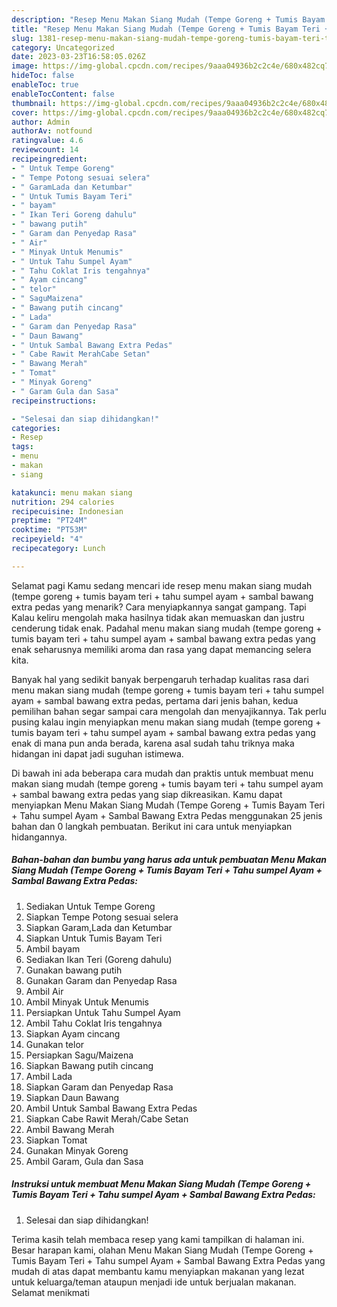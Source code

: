 ```yaml
---
description: "Resep Menu Makan Siang Mudah (Tempe Goreng + Tumis Bayam Teri + Tahu sumpel Ayam + Sambal Bawang Extra Pedas yang Enak}"
title: "Resep Menu Makan Siang Mudah (Tempe Goreng + Tumis Bayam Teri + Tahu sumpel Ayam + Sambal Bawang Extra Pedas yang Enak}"
slug: 1381-resep-menu-makan-siang-mudah-tempe-goreng-tumis-bayam-teri-tahu-sumpel-ayam-sambal-bawang-extra-pedas-yang-enak
category: Uncategorized
date: 2023-03-23T16:58:05.026Z
image: https://img-global.cpcdn.com/recipes/9aaa04936b2c2c4e/680x482cq70/menu-makan-siang-mudah-tempe-goreng-tumis-bayam-teri-tahu-sumpel-ayam-sambal-bawang-extra-ped-foto-resep-utama.jpg
hideToc: false
enableToc: true
enableTocContent: false
thumbnail: https://img-global.cpcdn.com/recipes/9aaa04936b2c2c4e/680x482cq70/menu-makan-siang-mudah-tempe-goreng-tumis-bayam-teri-tahu-sumpel-ayam-sambal-bawang-extra-ped-foto-resep-utama.jpg
cover: https://img-global.cpcdn.com/recipes/9aaa04936b2c2c4e/680x482cq70/menu-makan-siang-mudah-tempe-goreng-tumis-bayam-teri-tahu-sumpel-ayam-sambal-bawang-extra-ped-foto-resep-utama.jpg
author: Admin
authorAv: notfound
ratingvalue: 4.6
reviewcount: 14
recipeingredient:
- " Untuk Tempe Goreng"
- " Tempe Potong sesuai selera"
- " GaramLada dan Ketumbar"
- " Untuk Tumis Bayam Teri"
- " bayam"
- " Ikan Teri Goreng dahulu"
- " bawang putih"
- " Garam dan Penyedap Rasa"
- " Air"
- " Minyak Untuk Menumis"
- " Untuk Tahu Sumpel Ayam"
- " Tahu Coklat Iris tengahnya"
- " Ayam cincang"
- " telor"
- " SaguMaizena"
- " Bawang putih cincang"
- " Lada"
- " Garam dan Penyedap Rasa"
- " Daun Bawang"
- " Untuk Sambal Bawang Extra Pedas"
- " Cabe Rawit MerahCabe Setan"
- " Bawang Merah"
- " Tomat"
- " Minyak Goreng"
- " Garam Gula dan Sasa"
recipeinstructions:

- "Selesai dan siap dihidangkan!"
categories:
- Resep
tags:
- menu
- makan
- siang

katakunci: menu makan siang 
nutrition: 294 calories
recipecuisine: Indonesian
preptime: "PT24M"
cooktime: "PT53M"
recipeyield: "4"
recipecategory: Lunch

---
```



Selamat pagi Kamu sedang mencari ide resep menu makan siang mudah (tempe goreng + tumis bayam teri + tahu sumpel ayam + sambal bawang extra pedas yang menarik? Cara menyiapkannya sangat gampang. Tapi Kalau keliru mengolah maka hasilnya tidak akan memuaskan dan justru cenderung tidak enak. Padahal menu makan siang mudah (tempe goreng + tumis bayam teri + tahu sumpel ayam + sambal bawang extra pedas yang enak seharusnya memiliki aroma dan rasa yang dapat memancing selera kita.




Banyak hal yang sedikit banyak berpengaruh terhadap kualitas rasa dari menu makan siang mudah (tempe goreng + tumis bayam teri + tahu sumpel ayam + sambal bawang extra pedas, pertama dari jenis bahan, kedua pemilihan bahan segar sampai cara mengolah dan menyajikannya. Tak perlu pusing kalau ingin menyiapkan menu makan siang mudah (tempe goreng + tumis bayam teri + tahu sumpel ayam + sambal bawang extra pedas yang enak di mana pun anda berada, karena asal sudah tahu triknya maka hidangan ini dapat jadi suguhan istimewa.


Di bawah ini ada beberapa cara mudah dan praktis untuk membuat menu makan siang mudah (tempe goreng + tumis bayam teri + tahu sumpel ayam + sambal bawang extra pedas yang siap dikreasikan. Kamu dapat menyiapkan Menu Makan Siang Mudah (Tempe Goreng + Tumis Bayam Teri + Tahu sumpel Ayam + Sambal Bawang Extra Pedas menggunakan 25 jenis bahan dan 0 langkah pembuatan. Berikut ini cara untuk menyiapkan hidangannya.

<!--inarticleads1-->

##### Bahan-bahan dan bumbu yang harus ada untuk pembuatan Menu Makan Siang Mudah (Tempe Goreng + Tumis Bayam Teri + Tahu sumpel Ayam + Sambal Bawang Extra Pedas:

1. Sediakan  Untuk Tempe Goreng
1. Siapkan  Tempe Potong sesuai selera
1. Siapkan  Garam,Lada dan Ketumbar
1. Siapkan  Untuk Tumis Bayam Teri
1. Ambil  bayam
1. Sediakan  Ikan Teri (Goreng dahulu)
1. Gunakan  bawang putih
1. Gunakan  Garam dan Penyedap Rasa
1. Ambil  Air
1. Ambil  Minyak Untuk Menumis
1. Persiapkan  Untuk Tahu Sumpel Ayam
1. Ambil  Tahu Coklat Iris tengahnya
1. Siapkan  Ayam cincang
1. Gunakan  telor
1. Persiapkan  Sagu/Maizena
1. Siapkan  Bawang putih cincang
1. Ambil  Lada
1. Siapkan  Garam dan Penyedap Rasa
1. Siapkan  Daun Bawang
1. Ambil  Untuk Sambal Bawang Extra Pedas
1. Siapkan  Cabe Rawit Merah/Cabe Setan
1. Ambil  Bawang Merah
1. Siapkan  Tomat
1. Gunakan  Minyak Goreng
1. Ambil  Garam, Gula dan Sasa




<!--inarticleads2-->

##### Instruksi untuk membuat Menu Makan Siang Mudah (Tempe Goreng + Tumis Bayam Teri + Tahu sumpel Ayam + Sambal Bawang Extra Pedas:


1. Selesai dan siap dihidangkan!



Terima kasih telah membaca resep yang kami tampilkan di halaman ini. Besar harapan kami, olahan Menu Makan Siang Mudah (Tempe Goreng + Tumis Bayam Teri + Tahu sumpel Ayam + Sambal Bawang Extra Pedas yang mudah di atas dapat membantu kamu menyiapkan makanan yang lezat untuk keluarga/teman ataupun menjadi ide untuk berjualan makanan. Selamat menikmati
